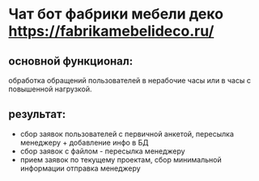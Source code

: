 # Чат бот фабрики мебели деко https://fabrikamebelideco.ru/
## основной функционал:
обработка обращений пользователей в нерабочие часы или в часы с повышенной нагрузкой. 
## результат:
* сбор заявок пользователей с первичной анкетой, пересылка менеджеру + добавление инфо в БД
* сбор заявок с файлом - пересылка менеджеру
* прием заявок по текущему проектам, сбор минимальной информации отправка менеджеру
